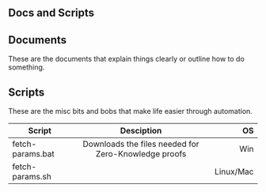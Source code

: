 ## Docs and Scripts

## Documents
 These are the documents that explain things clearly or outline how to do something.

## Scripts
 These are the misc bits and bobs that make life easier through automation.

| Script        | Desciption           | OS  |
| ------------- |:-------------:| -----:|
| fetch-params.bat      | Downloads the files needed for Zero-Knowledge proofs | Win |
| fetch-params.sh      |       |   Linux/Mac |


